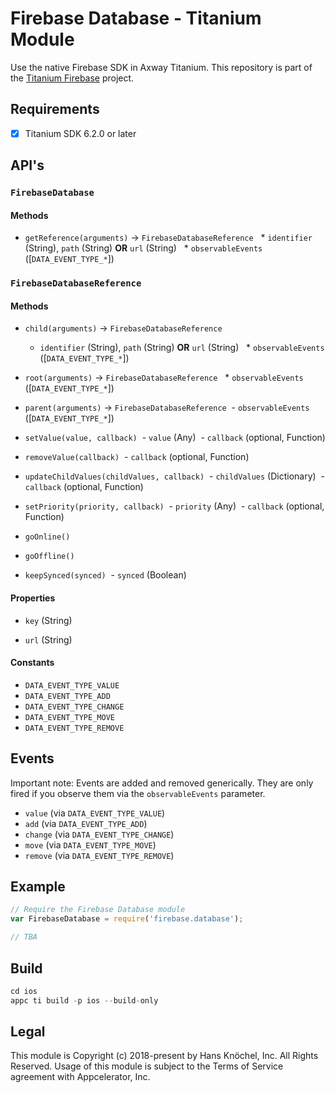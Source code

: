 # Firebase Database - Titanium Module
Use the native Firebase SDK in Axway Titanium. This repository is part of the [Titanium Firebase](https://github.com/hansemannn/titanium-firebase) project.

## Requirements
- [x] Titanium SDK 6.2.0 or later

## API's

### `FirebaseDatabase`

#### Methods

* `getReference(arguments)` -> `FirebaseDatabaseReference`
    * `identifier` (String), `path` (String) **OR** `url` (String)
    * `observableEvents` ([`DATA_EVENT_TYPE_*`])

### `FirebaseDatabaseReference`

#### Methods

* `child(arguments)` -> `FirebaseDatabaseReference`
    * `identifier` (String), `path` (String) **OR** `url` (String)
    * `observableEvents` ([`DATA_EVENT_TYPE_*`])

* `root(arguments)` -> `FirebaseDatabaseReference`
    * `observableEvents` ([`DATA_EVENT_TYPE_*`])
  
- `parent(arguments)` -> `FirebaseDatabaseReference`
  - `observableEvents` ([`DATA_EVENT_TYPE_*`])

- `setValue(value, callback)`
  - `value` (Any)
  - `callback` (optional, Function)

- `removeValue(callback)`
  - `callback` (optional, Function)
  
- `updateChildValues(childValues, callback)`
  - `childValues` (Dictionary)
  - `callback` (optional, Function)

- `setPriority(priority, callback)`
  - `priority` (Any)
  - `callback` (optional, Function)

- `goOnline()`

- `goOffline()`

- `keepSynced(synced)`
  - `synced` (Boolean)

#### Properties

- `key` (String)

- `url` (String)

#### Constants

- `DATA_EVENT_TYPE_VALUE`
- `DATA_EVENT_TYPE_ADD`
- `DATA_EVENT_TYPE_CHANGE`
- `DATA_EVENT_TYPE_MOVE`
- `DATA_EVENT_TYPE_REMOVE`

## Events

Important note: Events are added and removed generically. They are only fired if you observe them via
the `observableEvents` parameter.

- `value` (via `DATA_EVENT_TYPE_VALUE`)
- `add` (via `DATA_EVENT_TYPE_ADD`)
- `change` (via `DATA_EVENT_TYPE_CHANGE`)
- `move` (via `DATA_EVENT_TYPE_MOVE`)
- `remove` (via `DATA_EVENT_TYPE_REMOVE`)

## Example
```js
// Require the Firebase Database module
var FirebaseDatabase = require('firebase.database');

// TBA
```

## Build
```js
cd ios
appc ti build -p ios --build-only
```

## Legal

This module is Copyright (c) 2018-present by Hans Knöchel, Inc. All Rights Reserved.
Usage of this module is subject to the Terms of Service agreement with Appcelerator, Inc.

